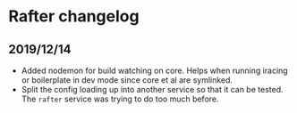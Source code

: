 # Rafter changelog

## 2019/12/14

* Added nodemon for build watching on core. Helps when running iracing or boilerplate in dev mode since core et al are symlinked.
* Split the config loading up into another service so that it can be tested. The `rafter` service was trying to do too much before.
